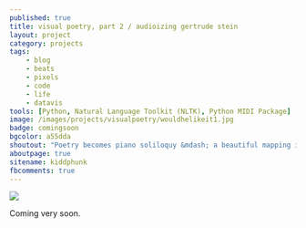 ```yaml
---
published: true
title: visual poetry, part 2 / audioizing gertrude stein
layout: project
category: projects
tags:
    - blog
    - beats
    - pixels
    - code
    - life
    - datavis
tools: [Python, Natural Language Toolkit (NLTK), Python MIDI Package]
image: /images/projects/visualpoetry/wouldhelikeit1.jpg
badge: comingsoon
bgcolor: a55dda
shoutout: "Poetry becomes piano soliloquy &mdash; a beautiful mapping into the audio domain is possible as Stein's unique linguistical algorithms created a fractally-structured corpus."
aboutpage: true
sitename: kiddphunk
fbcomments: true
---
```

<img class='feedimg' src='{{page.topimage}}'><br>

Coming very soon.